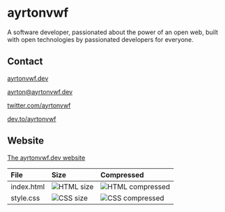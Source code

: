 # ayrtonvwf
A software developer, passionated about the power of an open web, built with open technologies by passionated developers for everyone.

## Contact
[ayrtonvwf.dev](https://ayrtonvwf.dev)

[ayrton@ayrtonvwf.dev](mailto:ayrton@ayrtonvwf.dev)

[twitter.com/ayrtonvwf](https://twitter.com/ayrtonvwf)

[dev.to/ayrtonvwf](https://dev.to/ayrtonvwf)

## Website
[The ayrtonvwf.dev website](https://github.com/ayrtonvwf/ayrtonvwf)

File | Size | Compressed
:-|:-|:-
index.html | ![HTML size](https://img.badgesize.io/ayrtonvwf/ayrtonvwf/gh-pages/index.html.svg) | ![HTML compressed](https://img.badgesize.io/ayrtonvwf/ayrtonvwf/gh-pages/index.html.svg?compression=brotli)
style.css | ![CSS size](https://img.badgesize.io/ayrtonvwf/ayrtonvwf/gh-pages/css/style.css.svg) | ![CSS compressed](https://img.badgesize.io/ayrtonvwf/ayrtonvwf/gh-pages/css/style.css.svg?compression=brotli)